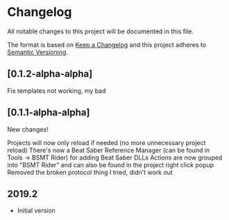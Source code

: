 # Changelog
All notable changes to this project will be documented in this file.

The format is based on [Keep a Changelog](http://keepachangelog.com/en/1.0.0/)
and this project adheres to [Semantic Versioning](http://semver.org/spec/v2.0.0.html).

## [0.1.2-alpha-alpha]
Fix templates not working, my bad

## [0.1.1-alpha-alpha]
New changes!

Projects will now only reload if needed (no more unnecessary project reload)
There's now a Beat Saber Reference Manager (can be found in Tools -> BSMT Rider) for adding Beat Saber DLLs
Actions are now grouped into "BSMT Rider" and can also be found in the project right click popup
Removed the broken protocol thing I tried, didn't work out

## 2019.2
- Initial version